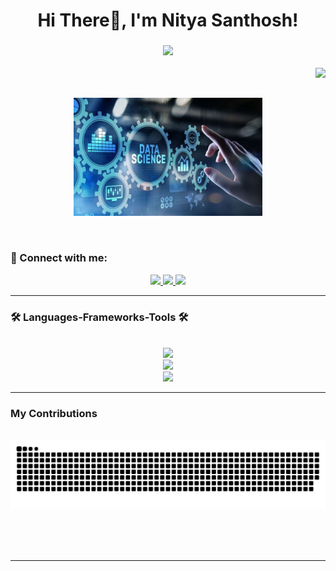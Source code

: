 <h1 align ="center">Hi There👋, I'm Nitya Santhosh!</h1>

<h3 align="center">
  <a href="https://git.io/typing-svg">
    <img src="https://readme-typing-svg.herokuapp.com/?font-Righteous&size=19&center=true&width=500&duration=7000&lines=Passionate+python+programmer;+Data+Scientist+and+Software+Developer;" />
   </a>
</h3>
<img align="right" src="https://visitor-badge.laobi.icu/badge?page_id=nityasanthosh.nityasanthosh" />

<br/>
<br/>

<p align="center">
  <img src="Assets/Data Science Training in Hyderabad.jpg" width="60%">
</p>

<br/>

### 🤝 Connect with me:

<div align="center">
  <a href="mailto:nityasanthosh2004@gmail.com">
    <img src="https://img.shields.io/badge/Gmail-333333?style=for-the-badge&logo=gmail&logoColor=red" />
  </a>
  <a href="https://www.linkedin.com/in/nitya-santhosh-9a4554251/">
    <img src="https://img.shields.io/badge/LinkedIn-0077B5?style=for-the-badge&logo=linkedin&logoColor=white" />
  </a>
  <a href="https://github.com/nityasanthosh">
    <img src="https://img.shields.io/badge/-GitHub-181717?style=for-the-badge&logo=github&logoColor=white" />
  </a>
  
</div>

<hr/>

### 🛠️ Languages-Frameworks-Tools 🛠️
<br/>
<div align="center">
  <a href="https://skillicons.dev">
    <img src="https://skillicons.dev/icons?i=github,python,cpp,java,mysql,html" /><br>
    <img src="https://skillicons.dev/icons?i=git,tensorflow,sklearn,figma,css,anaconda,vscode,matlab" /><br>
    <img src="https://skillicons.dev/icons?i=md,eclipse,pytorch" /><br>
    
  </a>
</div>

<hr/>

### My Contributions
<div align="center">
  <br>
  <img alt="snake" src="https://raw.githubusercontent.com/nityasanthosh/nityasanthosh/output/github-contribution-grid-snake.svg?palette=github-dark" />

  <br/><br/><br/>
</div>

<hr/>






